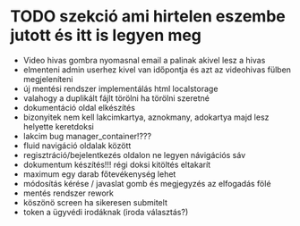 # TODO szekció ami hirtelen eszembe jutott és itt is legyen meg
- Video hivas gombra nyomasnal email a palinak akivel lesz a hivas
- elmenteni admin userhez kivel van időpontja és azt az videohivas fülben megjeleníteni
- új mentési rendszer implementálás html localstorage
- valahogy a duplikált fájlt törölni ha törölni szeretné
- dokumentáció oldal elkészítés
- bizonyitek nem kell lakcimkartya, aznokmany, adokartya majd lesz helyette keretdoksi
- lakcim bug manager_container!???
- fluid navigáció oldalak között
- regisztráció/bejelentkezés oldalon ne legyen návigációs sáv
- dokumentum készítés!!! régi doksi kitöltés eltakarít
- maximum egy darab főtevékenység lehet
- módosítás kérése / javaslat gomb és megjegyzés az elfogadás fölé
- mentés rendszer rework
- köszönö screen ha sikeresen submitelt
- token a ügyvédi irodáknak (iroda választás?)